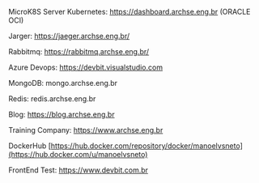 MicroK8S Server Kubernetes: https://dashboard.archse.eng.br  (ORACLE OCI)

Jarger: https://jaeger.archse.eng.br/

Rabbitmq: https://rabbitmq.archse.eng.br/

Azure Devops: https://devbit.visualstudio.com

MongoDB: mongo.archse.eng.br

Redis: redis.archse.eng.br

Blog: https://blog.archse.eng.br

Training Company: https://www.archse.eng.br

DockerHub  [https://hub.docker.com/repository/docker/manoelvsneto](https://hub.docker.com/u/manoelvsneto)

FrontEnd Test: https://www.devbit.com.br
